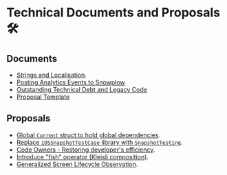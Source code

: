 Technical Documents and Proposals 🛠
 ====================================

## Documents

* [Strings and Localisation](./Lokalise.md).
* [Posting Analytics Events to Snowplow](./SnowplowHowTo.md)
* [Outstanding Technical Debt and Legacy Code](./TechnicalDebt.md)
* [Proposal Template](./Proposals/Template_Proposal.md)

## Proposals

* [Global `Current` struct to hold global dependencies](./Proposals/ControlTheWorld.md).
* [Replace `iOSSnapshotTestCase` library with `SnapshotTesting`](./Proposals/SnapshotTesting.md).
* [Code Owners - Restoring developer's efficiency](./Proposals/CODEOWNERS.md).
* [Introduce "fish" operator (Kleisli composition)](./Proposals/Fish_Operator.md).
* [Generalized Screen Lifecycle Observation](./Proposals/ScreenLifecycleObservation.md).
